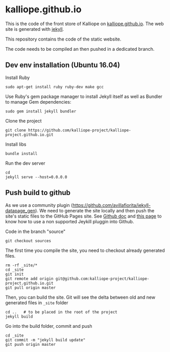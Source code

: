 # kalliope.github.io

This is the code of the front store of Kalliope on [kalliope.github.io](https://kalliope-project.github.io/).
The web site is generated with [jekyll](https://jekyllrb.com/).

This repository contains the code of the static website.

The code needs to be compiled an then pushed in a dedicated branch.

## Dev env installation (Ubuntu 16.04)

Install Ruby
```
sudo apt-get install ruby ruby-dev make gcc
```

Use Ruby's gem package manager to install Jekyll itself as well as Bundler to manage Gem dependencies:
```
sudo gem install jekyll bundler
```

Clone the project
```
git clone https://github.com/kalliope-project/kalliope-project.github.io.git
```

Install libs
```
bundle install
```

Run the dev server
```
cd
jekyll serve --host=0.0.0.0
```

## Push build to github

As we use a community plugin (https://github.com/avillafiorita/jekyll-datapage_gen). We need to generate the site locally and then push the site's static files to the GitHub Pages site. See [Github doc](https://help.github.com/articles/adding-jekyll-plugins-to-a-github-pages-site/) and [this page](https://stackoverflow.com/questions/28249255/how-do-i-configure-github-to-use-non-supported-jekyll-site-plugins/28252200#28252200) to know how to use a non supported Jeykill pluggin into Github.

Code in the branch "source"
```
git checkout sources
```

The first time you compile the site, you need to checkout already generated files.
```
rm -rf _site/*
cd _site
git init
git remote add origin git@github.com:kalliope-project/kalliope-project.github.io.git
git pull origin master
```

Then, you can build the site. Git will see the delta between old and new generated files in `_site` folder
```
cd ..   # to be placed in the root of the project
jekyll build
```

Go into the build folder, commit and push
```
cd _site
git commit -m "jekyll build update"
git push origin master
```
